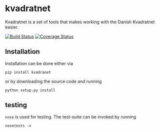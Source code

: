 # kvadratnet

Kvadratnet is a set of tools that makes working with the Danish Kvadratnet easier.

[![Build Status](https://travis-ci.org/kbevers/kvadratnet.svg?branch=master)](https://travis-ci.org/kbevers/kvadratnet)
[![Coverage Status](https://coveralls.io/repos/github/kbevers/kvadratnet/badge.svg?branch=master)](https://coveralls.io/github/kbevers/kvadratnet?branch=master)


## Installation

Installation can be done either via

```
pip install kvadranet
```

or by downloading the source code and running

```
python setup.py install
```

## testing

```nose``` is used for testing. The test-suite can be invoked by running

```
nosetests -v
```


